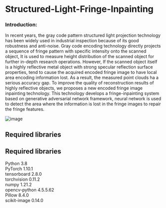 # Structured-Light-Fringe-Inpainting
### Introduction:
In recent years, the gray code pattern structured light projection technology has been widely used in industrial inspection because of its good robustness and anti-noise. Gray code encoding technology directly projects a sequence of fringe pattern with specific intensity onto the scanned object, It is used to measure height distribution of the scanned object for further in-depth research operations. However, If the scanned object itself is a highly reflective metal object with strong specular reflection surface properties, tend to cause the acquired encoded fringe image to have local area encoding information lost. As a result, the measured point clouds ha a serious accuracy gap. To improve the quality of reconstruction results of highly reflective objects, we proposes a new encoded fringe image inpainting technology. This technology develops a fringe-inpainting system based on generative adversarial network framework, neural network is used to detect the area where the information is lost in the fringe images to repair the fringe features.<br> 

![image]()

## Required libraries
## Required libraries
Python 3.8  
PyTorch 1.10.1  
tensorboard 2.8.0  
torchvision 0.11.2  
numpy 1.21.2  
opencv-python 4.5.5.62  
Pillow 8.4.0  
scikit-image 0.14.0  

